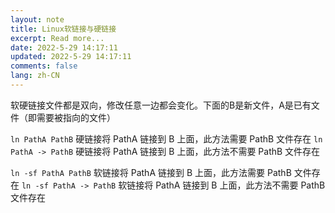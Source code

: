 ```yaml
---
layout: note
title: Linux软链接与硬链接
excerpt: Read more...
date: 2022-5-29 14:17:11
updated: 2022-5-29 14:17:11
comments: false
lang: zh-CN
---
```


软硬链接文件都是双向，修改任意一边都会变化。下面的B是新文件，A是已有文件（即需要被指向的文件）

`ln PathA PathB` 硬链接将 PathA 链接到 B 上面，此方法需要 PathB 文件存在
`ln PathA -> PathB` 硬链接将 PathA 链接到 B 上面，此方法不需要 PathB 文件存在

`ln -sf PathA PathB` 软链接将 PathA 链接到 B 上面，此方法需要 PathB 文件存在
`ln -sf PathA -> PathB` 软链接将 PathA 链接到 B 上面，此方法不需要 PathB 文件存在
  